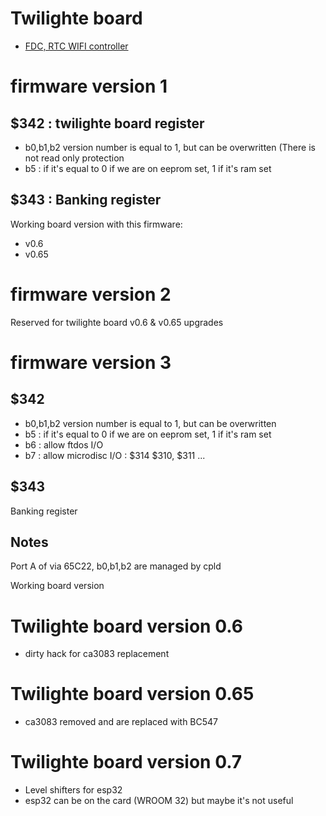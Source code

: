 # Twilighte board

* [FDC, RTC WIFI controller ](fdcWifiEsp)


# firmware version 1

## $342 : twilighte board register

* b0,b1,b2 version number is equal to 1, but can be overwritten (There is not read only protection
* b5 : if it's equal to 0 if we are on eeprom set, 1 if it's ram set

## $343 : Banking register

Working board version with this firmware: 

* v0.6
* v0.65

# firmware version 2

Reserved for twilighte board v0.6 & v0.65 upgrades

# firmware version 3

## $342 

* b0,b1,b2 version number is equal to 1, but can be overwritten
* b5 : if it's equal to 0 if we are on eeprom set, 1 if it's ram set
* b6 : allow ftdos I/O 
* b7 : allow microdisc I/O : $314 $310, $311 ...

## $343 

Banking register

## Notes

Port A of via 65C22, b0,b1,b2 are managed by cpld

Working board version


# Twilighte board version 0.6

* dirty hack for ca3083 replacement

# Twilighte board version 0.65

* ca3083 removed and are replaced with BC547

# Twilighte board version 0.7
* Level shifters for esp32
* esp32 can be on the card (WROOM 32) but maybe it's not useful


